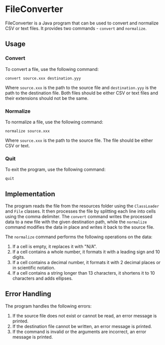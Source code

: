 ﻿# FileConverter

FileConverter is a Java program that can be used to convert and normalize CSV or text files. It provides two commands - `convert` and `normalize`.

## Usage

### Convert

To convert a file, use the following command:

```
convert source.xxx destination.yyy
```

Where `source.xxx` is the path to the source file and `destination.yyy` is the path to the destination file. Both files should be either CSV or text files and their extensions should not be the same.

### Normalize

To normalize a file, use the following command:

```
normalize source.xxx
```

Where `source.xxx` is the path to the source file. The file should be either CSV or text.

### Quit

To exit the program, use the following command:

```
quit
```

## Implementation

The program reads the file from the resources folder using the `ClassLoader` and `File` classes. It then processes the file by splitting each line into cells using the comma delimiter. The `convert` command writes the processed data to a new file with the given destination path, while the `normalize` command modifies the data in place and writes it back to the source file.

The `normalize` command performs the following operations on the data:

1. If a cell is empty, it replaces it with "N/A".
2. If a cell contains a whole number, it formats it with a leading sign and 10 digits.
3. If a cell contains a decimal number, it formats it with 2 decimal places or in scientific notation.
4. If a cell contains a string longer than 13 characters, it shortens it to 10 characters and adds ellipses.

## Error Handling

The program handles the following errors:

1. If the source file does not exist or cannot be read, an error message is printed.
2. If the destination file cannot be written, an error message is printed.
3. If the command is invalid or the arguments are incorrect, an error message is printed.
